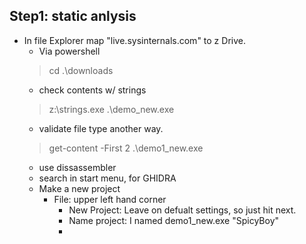 
## Step1: static anlysis
- In file Explorer map "live.sysinternals.com" to z Drive.
  - Via powershell
  > cd .\downloads
  * check contents w/ strings
  > z:\strings.exe .\demo_new.exe
  * validate file type another way.
  > get-content -First 2 .\demo1_new.exe
  * use dissassembler
  * search in start menu, for GHIDRA
  - Make a new project
    - File: upper left hand corner
      - New Project: Leave on defualt settings, so just hit next.
      - Name project: I named demo1_new.exe "SpicyBoy"
      - 
